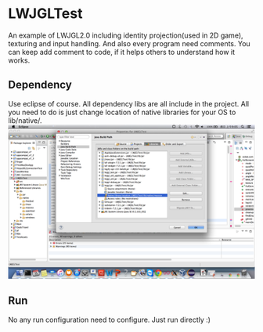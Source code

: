LWJGLTest
====
An example of LWJGL2.0 including identity projection(used in 2D game), texturing and input handling.
And also every program need comments.
You can keep add comment to code, if it helps others to understand how it works.

Dependency
----
Use eclipse of course. All dependency libs are all include in the project.
All you need to do is just change location of native libraries for your OS to lib/native/<your os>.
![](https://github.com/NotCrowdingOutRuoshi/LWJGLTest/raw/master/dependency.png)

Run
----
No any run configuration need to configure. Just run directly :)
